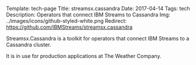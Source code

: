 Template: tech-page
Title: streamsx.cassandra
Date: 2017-04-14
Tags: tech
Description: Operators that connect IBM Streams to Cassandra
Img: ../images/icons/github-styled-white.png
Redirect: https://github.com/IBMStreams/streamsx.cassandra

Streamsx.Cassandra is a toolkit for operators that connect IBM Streams to a Cassandra cluster.

It is in use for production applications at The Weather Company.

